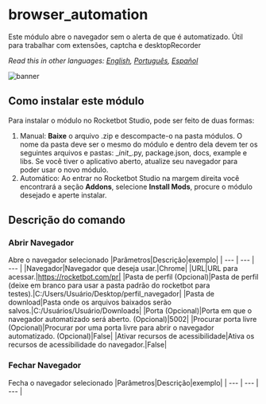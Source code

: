 



# browser_automation
  
Este módulo abre o navegador sem o alerta de que é automatizado. Útil para trabalhar com extensões, captcha e desktopRecorder  

*Read this in other languages: [English](Manual_browser_automation.md), [Português](Manual_browser_automation.pr.md), [Español](Manual_browser_automation.es.md)*
  
![banner](imgs/Banner_browser_automation.png)
## Como instalar este módulo
  
Para instalar o módulo no Rocketbot Studio, pode ser feito de duas formas:
1. Manual: __Baixe__ o arquivo .zip e descompacte-o na pasta módulos. O nome da pasta deve ser o mesmo do módulo e dentro dela devem ter os seguintes arquivos e pastas: \__init__.py, package.json, docs, example e libs. Se você tiver o aplicativo aberto, atualize seu navegador para poder usar o novo módulo.
2. Automático: Ao entrar no Rocketbot Studio na margem direita você encontrará a seção **Addons**, selecione **Install Mods**, procure o módulo desejado e aperte instalar.  


## Descrição do comando

### Abrir Navegador
  
Abre o navegador selecionado
|Parâmetros|Descrição|exemplo|
| --- | --- | --- |
|Navegador|Navegador que deseja usar.|Chrome|
|URL|URL para acessar.|https://rocketbot.com/pr|
|Pasta de perfil (Opcional)|Pasta de perfil (deixe em branco para usar a pasta padrão do rocketbot para testes).|C:/Users/Usuário/Desktop/perfil_navegador|
|Pasta de download|Pasta onde os arquivos baixados serão salvos.|C:/Usuários/Usuário/Downloads|
|Porta (Opcional)|Porta em que o navegador automatizado será aberto. (Opcional)|5002|
|Procurar porta livre (Opcional)|Procurar por uma porta livre para abrir o navegador automatizado. (Opcional)|False|
|Ativar recursos de acessibilidade|Ativa os recursos de acessibilidade do navegador.|False|

### Fechar Navegador
  
Fecha o navegador selecionado
|Parâmetros|Descrição|exemplo|
| --- | --- | --- |
